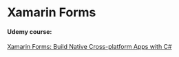 # Xamarin Forms

#### Udemy course:
[Xamarin Forms: Build Native Cross-platform Apps with C#](https://www.udemy.com/course/xamarin-forms-course/)